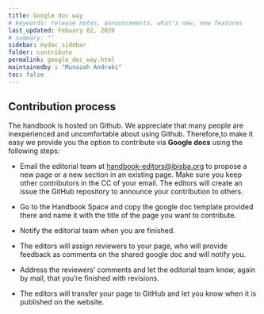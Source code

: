 ```yaml
---
title: Google doc way
# keywords: release notes, announcements, what's new, new features
last_updated: Febuary 02, 2020
# summary: ""
sidebar: mydoc_sidebar
folder: contribute
permalink: google_doc_way.html
maintainedby : "Munazah Andrabi"
toc: false
---
```


## Contribution process   

  The handbook is hosted on Github. We appreciate that many people are inexperienced and uncomfortable about using Github. 
  Therefore,to make it easy we provide you the option to contribute via **Google docs** using the following steps:


  - Email the editorial team at handbook-editors@ibisba.org to propose a new page or a new section in an existing page. 
    Make sure you keep other contributors in the CC of your email. The editors will create an issue the GitHub repository 
    to announce your contribution to others. 
 
  - Go to the Handbook Space  and copy the google doc template provided there and name it with the title of the page you want to contribute.

  - Notify the editorial team when you are finished.  

  - The editors will assign reviewers to your page, who will provide feedback as comments on the shared google doc and will notify you.  

  - Address the reviewers’ comments and let the editorial team know, again by mail, that you’re finished with revisions.  

  - The editors will transfer your page to GitHub and let you know when it is published on the website.  

